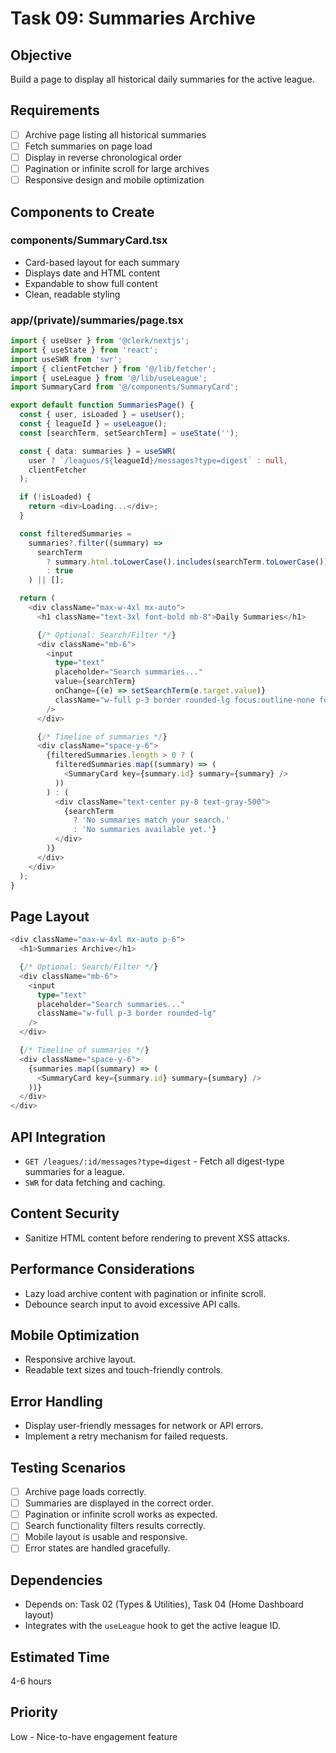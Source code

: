 # Task 09: Summaries Archive

## Objective

Build a page to display all historical daily summaries for the active league.

## Requirements

- [ ] Archive page listing all historical summaries
- [ ] Fetch summaries on page load
- [ ] Display in reverse chronological order
- [ ] Pagination or infinite scroll for large archives
- [ ] Responsive design and mobile optimization

## Components to Create

### components/SummaryCard.tsx

- Card-based layout for each summary
- Displays date and HTML content
- Expandable to show full content
- Clean, readable styling

### app/(private)/summaries/page.tsx

```typescript
import { useUser } from '@clerk/nextjs';
import { useState } from 'react';
import useSWR from 'swr';
import { clientFetcher } from '@/lib/fetcher';
import { useLeague } from '@/lib/useLeague';
import SummaryCard from '@/components/SummaryCard';

export default function SummariesPage() {
  const { user, isLoaded } = useUser();
  const { leagueId } = useLeague();
  const [searchTerm, setSearchTerm] = useState('');

  const { data: summaries } = useSWR(
    user ? `/leagues/${leagueId}/messages?type=digest` : null,
    clientFetcher
  );

  if (!isLoaded) {
    return <div>Loading...</div>;
  }

  const filteredSummaries =
    summaries?.filter((summary) =>
      searchTerm
        ? summary.html.toLowerCase().includes(searchTerm.toLowerCase())
        : true
    ) || [];

  return (
    <div className="max-w-4xl mx-auto">
      <h1 className="text-3xl font-bold mb-8">Daily Summaries</h1>

      {/* Optional: Search/Filter */}
      <div className="mb-6">
        <input
          type="text"
          placeholder="Search summaries..."
          value={searchTerm}
          onChange={(e) => setSearchTerm(e.target.value)}
          className="w-full p-3 border rounded-lg focus:outline-none focus:ring-2 focus:ring-blue-500"
        />
      </div>

      {/* Timeline of summaries */}
      <div className="space-y-6">
        {filteredSummaries.length > 0 ? (
          filteredSummaries.map((summary) => (
            <SummaryCard key={summary.id} summary={summary} />
          ))
        ) : (
          <div className="text-center py-8 text-gray-500">
            {searchTerm
              ? 'No summaries match your search.'
              : 'No summaries available yet.'}
          </div>
        )}
      </div>
    </div>
  );
}
```

## Page Layout

```typescript
<div className="max-w-4xl mx-auto p-6">
  <h1>Summaries Archive</h1>

  {/* Optional: Search/Filter */}
  <div className="mb-6">
    <input
      type="text"
      placeholder="Search summaries..."
      className="w-full p-3 border rounded-lg"
    />
  </div>

  {/* Timeline of summaries */}
  <div className="space-y-6">
    {summaries.map((summary) => (
      <SummaryCard key={summary.id} summary={summary} />
    ))}
  </div>
</div>
```

## API Integration

- `GET /leagues/:id/messages?type=digest` - Fetch all digest-type summaries for a league.
- `SWR` for data fetching and caching.

## Content Security

- Sanitize HTML content before rendering to prevent XSS attacks.

## Performance Considerations

- Lazy load archive content with pagination or infinite scroll.
- Debounce search input to avoid excessive API calls.

## Mobile Optimization

- Responsive archive layout.
- Readable text sizes and touch-friendly controls.

## Error Handling

- Display user-friendly messages for network or API errors.
- Implement a retry mechanism for failed requests.

## Testing Scenarios

- [ ] Archive page loads correctly.
- [ ] Summaries are displayed in the correct order.
- [ ] Pagination or infinite scroll works as expected.
- [ ] Search functionality filters results correctly.
- [ ] Mobile layout is usable and responsive.
- [ ] Error states are handled gracefully.

## Dependencies

- Depends on: Task 02 (Types & Utilities), Task 04 (Home Dashboard layout)
- Integrates with the `useLeague` hook to get the active league ID.

## Estimated Time

4-6 hours

## Priority

Low - Nice-to-have engagement feature
